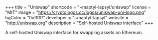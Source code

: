 +++
title = "Uniswap"
shortcode = "~maptyl-lapsyl/uniswap"
license = "MIT"
image = "https://cryptologos.cc/logos/uniswap-uni-logo.png"
bgColor = "0xffffff"
developer = "~maptyl-lapsyl"
website = "http://uniswap.org"
description = "Self-hosted Uniswap interface"
+++

A self-hosted Uniswap interface for swapping assets on Ethereum.
